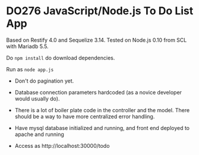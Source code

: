 # DO276 JavaScript/Node.js To Do List App

Based on Restify 4.0 and Sequelize 3.14. Tested on Node.js 0.10 from SCL with Mariadb 5.5.

Do `npm install` do download dependencies.

Run as `node app.js`

* Don't do pagination yet.

* Database connection parameters hardcoded (as a novice developer would usually do).

* There is a lot of boiler plate code in the controller and the model. There should be a way to have more centralized error handling.

* Have mysql database initialized and running, and front end deployed to apache and running

* Access as http://localhost:30000/todo

